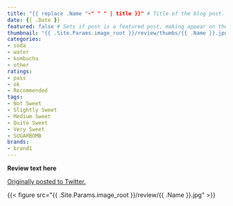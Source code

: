 ```yaml
---
title: "{{ replace .Name "-" " " | title }}" # Title of the blog post.
date: {{ .Date }}
featured: false # Sets if post is a featured post, making appear on the home page side bar.
thumbnail: "{{ .Site.Params.image_root }}/review/thumbs/{{ .Name }}.jpg" # Sets thumbnail image appearing inside card on homepage.
categories:
- soda
- water
- kombucha
- other
ratings:
- pass
- ok
- Recommended
tags:
- Not Sweet
- Slightly Sweet
- Medium Sweet
- Quite Sweet
- Very Sweet
- SUGARBOMB
brands:
- brand1
---
```


**Review text here**

[Originally posted to Twitter.](https://twitter.com/Cavorter/status/tweetid)

{{< figure src="{{ .Site.Params.image_root }}/review/{{ .Name }}.jpg" >}}